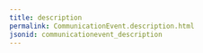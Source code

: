 ```yaml
---
title: description
permalink: CommunicationEvent.description.html
jsonid: communicationevent_description
---
```

